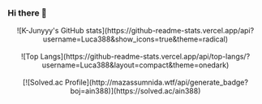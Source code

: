 ### Hi there 👋

<!--
**Luca388/Luca388** is a ✨ _special_ ✨ repository because its `README.md` (this file) appears on your GitHub profile.

Here are some ideas to get you started:

- 🔭 I’m currently working on ...
- 🌱 I’m currently learning ...
- 👯 I’m looking to collaborate on ...
- 🤔 I’m looking for help with ...
- 💬 Ask me about ...
- 📫 How to reach me: ...
- 😄 Pronouns: ...
- ⚡ Fun fact: ...
-->
<center>![K-Junyyy's GitHub stats](https://github-readme-stats.vercel.app/api?username=Luca388&show_icons=true&theme=radical)</center><br/>
<center>![Top Langs](https://github-readme-stats.vercel.app/api/top-langs/?username=Luca388&layout=compact&theme=onedark)</center><br/>
<center>[![Solved.ac Profile](http://mazassumnida.wtf/api/generate_badge?boj=ain388)](https://solved.ac/ain388) </center>
